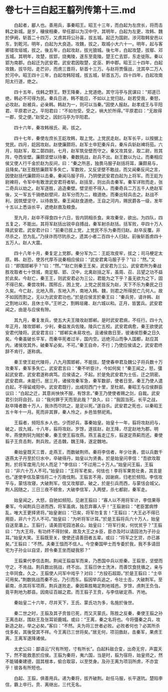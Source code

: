 # 卷七十三白起王翦列传第十三.md

　　白起者，郿人也。善用兵，事秦昭王。昭王十三年，而白起为左庶长，将而击韩之新城。是岁，穰侯相秦，举任鄙以为汉中守。其明年，白起为左更，攻韩、魏於伊阙，斩首二十四万，又虏其将公孙喜，拔五城。起迁为国尉。涉河取韩安邑以东，到乾河。明年，白起为大良造。攻魏，拔之，取城小大六十一。明年，起与客卿错攻垣城，拔之。後五年，白起攻赵，拔光狼城。後七年，白起攻楚，拔鄢、邓五城。其明年，攻楚，拔郢，烧夷陵，遂东至竟陵。楚王亡去郢，东走徙陈。秦以郢为南郡。白起迁为武安君。武安君因取楚，定巫、黔中郡。昭王三十四年，白起攻魏，拔华阳，走芒卯，而虏三晋将，斩首十三万。与赵将贾偃战，沈其卒二万人於河中。昭王四十三年，白起攻韩陉城，拔五城，斩首五万。四十四年，白起攻南阳太行道，绝之。

　　四十五年，伐韩之野王。野王降秦，上党道绝。其守冯亭与民谋曰：“郑道已绝，韩必不可得为民。秦兵日进，韩不能应，不如以上党归赵。赵若受我，秦怒，必攻赵。赵被兵，必亲韩。韩赵为一，则可以当秦。”因使人报赵。赵孝成王与平阳君、平原君计之。平阳君曰：“不如勿受。受之，祸大於所得。”平原君曰：“无故得一郡，受之便。”赵受之，因封冯亭为华阳君。

　　四十六年，秦攻韩缑氏、蔺，拔之。

　　四十七年，秦使左庶长王龁攻韩，取上党。上党民走赵。赵军长平，以按据上党民。四月，龁因攻赵。赵使廉颇将。赵军士卒犯秦斥兵，秦斥兵斩赵裨将茄。六月，陷赵军，取二鄣四尉。七月，赵军筑垒壁而守之。秦又攻其垒，取二尉，败其阵，夺西垒壁。廉颇坚壁以待秦，秦数挑战，赵兵不出。赵王数以为让。而秦相应侯又使人行千金於赵为反间，曰：“秦之所恶，独畏马服子赵括将耳，廉颇易与，且降矣。”赵王既怒廉颇军多失亡，军数败，又反坚壁不敢战，而又闻秦反间之言，因使赵括代廉颇将以击秦。秦闻马服子将，乃阴使武安君白起为上将军。而王龁为尉裨将，令军中有敢泄武安君将者斩。赵括至，则出兵击秦军。秦军详败而走，张二奇兵以劫之。赵军逐胜，追造秦壁。壁坚拒不得入，而秦奇兵二万五千人绝赵军後，又一军五千骑绝赵壁间，赵军分而为二，粮道绝。而秦出轻兵击之。赵战不利，因筑壁坚守，以待救至。秦王闻赵食道绝，王自之河内，赐民爵各一级，发年十五以上悉诣长平，遮绝赵救及粮食。

　　至九月，赵卒不得食四十六日，皆内阴相杀食。来攻秦垒，欲出。为四队，四五复之，不能出。其将军赵括出锐卒自搏战，秦军射杀赵括。括军败，卒四十万人降武安君。武安君计曰：“前秦已拔上党，上党民不乐为秦而归赵。赵卒反覆。非尽杀之，恐为乱。”乃挟诈而尽阬杀之，遗其小者二百四十人归赵。前後斩首虏四十五万人。赵人大震。

　　四十八年十月，秦复定上党郡。秦分军为二：王龁攻皮牢，拔之；司马梗定太原。韩、赵恐，使苏代厚币说秦相应侯曰：“武安君禽马服子乎？”曰：“然。”又曰：“即围邯郸乎？”曰：“然。”“赵亡则秦王王矣，武安君为三公。武安君所为秦战胜攻取者七十馀城，南定鄢、郢、汉中，北禽赵括之军，虽周、召、吕望之功不益於此矣。今赵亡，秦王王，则武安君必为三公，君能为之下乎？虽无欲为之下，固不得已矣。秦尝攻韩，围邢丘，困上党，上党之民皆反为赵，天下不乐为秦民之日久矣。今亡赵，北地入燕，东地入齐，南地入韩、魏，则君之所得民亡几何人。故不如因而割之，无以为武安君功也。”於是应侯言於秦王曰：“秦兵劳，请许韩、赵之割地以和，且休士卒。”王听之，割韩垣雍、赵六城以和。正月，皆罢兵。武安君闻之，由是与应侯有隙。

　　其九月，秦复发兵，使五大夫王陵攻赵邯郸。是时武安君病，不任行。四十九年正月，陵攻邯郸，少利，秦益发兵佐陵。陵兵亡五校。武安君病愈，秦王欲使武安君代陵将。武安君言曰：“邯郸实未易攻也。且诸侯救日至，彼诸侯怨秦之日久矣。今秦虽破长平军，而秦卒死者过半，国内空。远绝河山而争人国都，赵应其内，诸侯攻其外，破秦军必矣。不可。”秦王自命，不行；乃使应侯请之，武安君终辞不肯行，遂称病。

　　秦王使王龁代陵将，八九月围邯郸，不能拔。楚使春申君及魏公子将兵数十万攻秦军，秦军多失亡。武安君言曰：“秦不听臣计，今如何矣！”秦王闻之，怒，彊起武安君，武安君遂称病笃。应侯请之，不起。於是免武安君为士伍，迁之阴密。武安君病，未能行。居三月，诸侯攻秦军急，秦军数卻，使者日至。秦王乃使人遣白起，不得留咸阳中。武安君既行，出咸阳西门十里，至杜邮。秦昭王与应侯群臣议曰：“白起之迁，其意尚怏怏不服，有馀言。”秦王乃使使者赐之剑，自裁。武安君引剑将自刭，曰：“我何罪于天而至此哉？”良久，曰：“我固当死。长平之战，赵卒降者数十万人，我诈而尽阬之，是足以死。”遂自杀。武安君之死也，以秦昭王五十年十一月。死而非其罪，秦人怜之，乡邑皆祭祀焉。

　　王翦者，频阳东乡人也。少而好兵，事秦始皇。始皇十一年，翦将攻赵阏与，破之，拔九城，十八年，翦将攻赵。岁馀，遂拔赵，赵王降，尽定赵地为郡。明年，燕使荆轲为贼於秦，秦王使王翦攻燕。燕王喜走辽东，翦遂定燕蓟而还。秦使翦子王贲击荆，荆兵败。还击魏，魏王降，遂定魏地。

　　秦始皇既灭三晋，走燕王，而数破荆师。秦将李信者，年少壮勇，尝以兵数千逐燕太子丹至於衍水中，卒破得丹，始皇以为贤勇。於是始皇问李信：“吾欲攻取荆，於将军度用几何人而足？”李信曰：“不过用二十万人。”始皇问王翦，王翦曰：“非六十万人不可。”始皇曰：“王将军老矣，何怯也！李将军果势壮勇，其言是也。”遂使李信及蒙恬将二十万南伐荆。王翦言不用，因谢病，归老於频阳。李信攻平与，蒙恬攻寝，大破荆军。信又攻鄢郢，破之，於是引兵而西，与蒙恬会城父。荆人因随之，三日三夜不顿舍，大破李信军，入两壁，杀七都尉，秦军走。

　　始皇闻之，大怒，自驰如频阳，见谢王翦曰：“寡人以不用将军计，李信果辱秦军。今闻荆兵日进而西，将军虽病，独忍弃寡人乎！”王翦谢曰：“老臣罢病悖乱，唯大王更择贤将。”始皇谢曰：“已矣，将军勿复言！”王翦曰：“大王必不得已用臣，非六十万人不可。”始皇曰：“为听将军计耳。”於是王翦将兵六十万人，始皇自送至灞上。王翦行，请美田宅园池甚众。始皇曰：“将军行矣，何忧贫乎？”王翦曰：“为大王将，有功终不得封侯，故及大王之乡臣，臣亦及时以请园池为子孙业耳。”始皇大笑。王翦既至关，使使还请善田者五辈。或曰：“将军之乞贷，亦已甚矣。”王翦曰：“不然。夫秦王怚而不信人。今空秦国甲士而专委於我，我不多请田宅为子孙业以自坚，顾令秦王坐而疑我邪？”

　　王翦果代李信击荆。荆闻王翦益军而来，乃悉国中兵以拒秦。王翦至，坚壁而守之，不肯战。荆兵数出挑战，终不出。王翦日休士洗沐，而善饮食抚循之，亲与士卒同食。久之，王翦使人问军中戏乎？对曰：“方投石超距。”於是王翦曰：“士卒可用矣。”荆数挑战而秦不出，乃引而东。翦因举兵追之，令壮士击，大破荆军。至蕲南，杀其将军项燕，荆兵遂败走。秦因乘胜略定荆地城邑。岁馀，虏荆王负刍，竟平荆地为郡县。因南征百越之君。而王翦子王贲，与李信破定燕、齐地。

　　秦始皇二十六年，尽并天下，王氏、蒙氏功为多，名施於後世。

　　秦二世之时，王翦及其子贲皆已死，而又灭蒙氏。陈胜之反秦，秦使王翦之孙王离击赵，围赵王及张耳钜鹿城。或曰：“王离，秦之名将也。今将彊秦之兵，攻新造之赵，举之必矣。”客曰：“不然。夫为将三世者必败。必败者何也？必其所杀伐多矣，其後受其不祥。今王离已三世将矣。”居无何，项羽救赵，击秦军，果虏王离，王离军遂降诸侯。

　　太史公曰：鄙语云“尺有所短，寸有所长”。白起料敌合变，出奇无穷，声震天下，然不能救患於应侯。王翦为秦将，夷六国，当是时，翦为宿将，始皇师之，然不能辅秦建德，固其根本，偷合取容，以至筊身。及孙王离为项羽所虏，不亦宜乎！彼各有所短也。

　　白起、王翦，俱善用兵。递为秦将，拔齐破荆。赵任马服，长平遂阬。楚陷李信，霸上卒行。贲、离继出，三代无名。